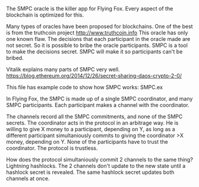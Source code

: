 The SMPC oracle is the killer app for Flying Fox. Every aspect of the blockchain is optimized for this.

Many types of oracles have been proposed for blockchains. One of the best is from the truthcoin project http://www.truthcoin.info
This oracle has only one known flaw. The decisions that each participant in the oracle made are not secret. So it is possible to bribe the oracle participants.
SMPC is a tool to make the decisions secret. SMPC will make it so participants can't be bribed.

Vitalik explains many parts of SMPC very well.
https://blog.ethereum.org/2014/12/26/secret-sharing-daos-crypto-2-0/

This file has example code to show how SMPC works: SMPC.ex

In Flying Fox, the SMPC is made up of a single SMPC coordinator, and many SMPC participants.
Each participant makes a channel with the coordinator.

The channels record all the SMPC commitments, and none of the SMPC secrets.
The coordinator acts in the protocol in an arbitrage way. He is willing to give X money to a participant, depending on Y, as long as a different participant simultaniously commits to giving the coordinator >X money, depending on Y.
None of the participants have to trust the coordinator. The protocol is trustless.

How does the protocol simultaniously commit 2 channels to the same thing?
Lightning hashlocks.
The 2 channels don't update to the new state until a hashlock secret is revealed.
The same hashlock secret updates both channels at once.

